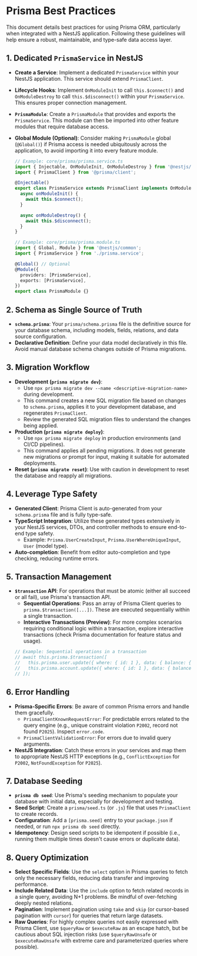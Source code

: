 # Prisma Best Practices

This document details best practices for using Prisma ORM, particularly when integrated with a NestJS application. Following these guidelines will help ensure a robust, maintainable, and type-safe data access layer.

## 1. Dedicated `PrismaService` in NestJS

-   **Create a Service**: Implement a dedicated `PrismaService` within your NestJS application. This service should extend `PrismaClient`.
-   **Lifecycle Hooks**: Implement `OnModuleInit` to call `this.$connect()` and `OnModuleDestroy` to call `this.$disconnect()` within your `PrismaService`. This ensures proper connection management.
-   **`PrismaModule`**: Create a `PrismaModule` that provides and exports the `PrismaService`. This module can then be imported into other feature modules that require database access.
-   **Global Module (Optional)**: Consider making `PrismaModule` global (`@Global()`) if Prisma access is needed ubiquitously across the application, to avoid importing it into every feature module.

    ```typescript
    // Example: core/prisma/prisma.service.ts
    import { Injectable, OnModuleInit, OnModuleDestroy } from '@nestjs/common';
    import { PrismaClient } from '@prisma/client';

    @Injectable()
    export class PrismaService extends PrismaClient implements OnModuleInit, OnModuleDestroy {
      async onModuleInit() {
        await this.$connect();
      }

      async onModuleDestroy() {
        await this.$disconnect();
      }
    }

    // Example: core/prisma/prisma.module.ts
    import { Global, Module } from '@nestjs/common';
    import { PrismaService } from './prisma.service';

    @Global() // Optional
    @Module({
      providers: [PrismaService],
      exports: [PrismaService],
    })
    export class PrismaModule {}
    ```

## 2. Schema as Single Source of Truth

-   **`schema.prisma`**: Your `prisma/schema.prisma` file is the definitive source for your database schema, including models, fields, relations, and data source configuration.
-   **Declarative Definition**: Define your data model declaratively in this file. Avoid manual database schema changes outside of Prisma migrations.

## 3. Migration Workflow

-   **Development (`prisma migrate dev`)**:
    -   Use `npx prisma migrate dev --name <descriptive-migration-name>` during development.
    -   This command creates a new SQL migration file based on changes to `schema.prisma`, applies it to your development database, and regenerates `PrismaClient`.
    -   Review the generated SQL migration files to understand the changes being applied.
-   **Production (`prisma migrate deploy`)**:
    -   Use `npx prisma migrate deploy` in production environments (and CI/CD pipelines).
    -   This command applies all pending migrations. It does not generate new migrations or prompt for input, making it suitable for automated deployments.
-   **Reset (`prisma migrate reset`)**: Use with caution in development to reset the database and reapply all migrations.

## 4. Leverage Type Safety

-   **Generated Client**: Prisma Client is auto-generated from your `schema.prisma` file and is fully type-safe.
-   **TypeScript Integration**: Utilize these generated types extensively in your NestJS services, DTOs, and controller methods to ensure end-to-end type safety.
    -   Example: `Prisma.UserCreateInput`, `Prisma.UserWhereUniqueInput`, `User` (model type).
-   **Auto-completion**: Benefit from editor auto-completion and type checking, reducing runtime errors.

## 5. Transaction Management

-   **`$transaction` API**: For operations that must be atomic (either all succeed or all fail), use Prisma's transaction API.
    -   **Sequential Operations**: Pass an array of Prisma Client queries to `prisma.$transaction([...])`. These are executed sequentially within a single transaction.
    -   **Interactive Transactions (Preview)**: For more complex scenarios requiring conditional logic within a transaction, explore interactive transactions (check Prisma documentation for feature status and usage).
    ```typescript
    // Example: Sequential operations in a transaction
    // await this.prisma.$transaction([
    //   this.prisma.user.update({ where: { id: 1 }, data: { balance: { decrement: 100 } } }),
    //   this.prisma.account.update({ where: { id: 1 }, data: { balance: { increment: 100 } } }),
    // ]);
    ```

## 6. Error Handling

-   **Prisma-Specific Errors**: Be aware of common Prisma errors and handle them gracefully.
    -   `PrismaClientKnownRequestError`: For predictable errors related to the query engine (e.g., unique constraint violation `P2002`, record not found `P2025`). Inspect `error.code`.
    -   `PrismaClientValidationError`: For errors due to invalid query arguments.
-   **NestJS Integration**: Catch these errors in your services and map them to appropriate NestJS HTTP exceptions (e.g., `ConflictException` for `P2002`, `NotFoundException` for `P2025`).

## 7. Database Seeding

-   **`prisma db seed`**: Use Prisma's seeding mechanism to populate your database with initial data, especially for development and testing.
-   **Seed Script**: Create a `prisma/seed.ts` (or `.js`) file that uses `PrismaClient` to create records.
-   **Configuration**: Add a `[prisma.seed]` entry to your `package.json` if needed, or run `npx prisma db seed` directly.
-   **Idempotency**: Design seed scripts to be idempotent if possible (i.e., running them multiple times doesn't cause errors or duplicate data).

## 8. Query Optimization

-   **Select Specific Fields**: Use the `select` option in Prisma queries to fetch only the necessary fields, reducing data transfer and improving performance.
-   **Include Related Data**: Use the `include` option to fetch related records in a single query, avoiding N+1 problems. Be mindful of over-fetching deeply nested relations.
-   **Pagination**: Implement pagination using `take` and `skip` (or cursor-based pagination with `cursor`) for queries that return large datasets.
-   **Raw Queries**: For highly complex queries not easily expressed with Prisma Client, use `$queryRaw` or `$executeRaw` as an escape hatch, but be cautious about SQL injection risks (use `$queryRawUnsafe` or `$executeRawUnsafe` with extreme care and parameterized queries where possible).
